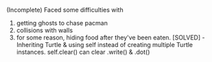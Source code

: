 (Incomplete) 
Faced some difficulties with 
1. getting ghosts to chase pacman
2. collisions with walls
3. for some reason, hiding food after they've been eaten. 
  [SOLVED] - Inheriting Turtle & using self instead of creating multiple Turtle instances. self.clear() can clear .write() & .dot()
